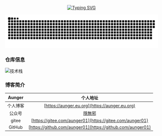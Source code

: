 <div align="center">
  <a href="https://aunger.eu.org">
    <img src="https://readme-typing-svg.demolab.com?font=Fira+Code&pause=1000&color=024EF7&width=435&lines=纵有疾风起，人生不言弃！&center=true&size=27" alt="Typing SVG">
  </a>
</div>


![](https://raw.githubusercontent.com/aunger01/aunger01/output/github-contribution-grid-snake-dark.svg)


### 仓库信息
![技术栈](https://github-readme-stats.vercel.app/api/top-langs/?username=aunger01&layout=compact&theme=tokyonight)   


### 博客简介

| Aunger | 个人地址 |
| :----:| :----: | 
| 个人博客 | [https://aunger.eu.org](https://aunger.eu.org) | 
| 公众号 | [隱無邪]([https://mp.weixin.qq.com/s/_vgnXoQ8FSobD3OfRAf5gw](https://mp.weixin.qq.com/s/uAw3TORc_gvPpBwQxb1vpg)) | 
| gitee|[https://gitee.com/aunger01](https://gitee.com/aunger01)  | 
| GitHub|[https://github.com/aunger01](https://github.com/aunger01)| 




<!--旧简介
- 👋 Hi, I’m @aunger01
- 👀 I’m interested in : Beauty
- 🌱 I’m currently learning : html/python/Automation of interfaces
- 💞️ I’m looking to collaborate on : null
- 📫 How to reach me : VIP@L1N2.com
-->

<!---
aunger01/aunger01 is a ✨ special ✨ repository because its `README.md` (this file) appears on your GitHub profile.
You can click the Preview link to take a look at your changes.
--->
